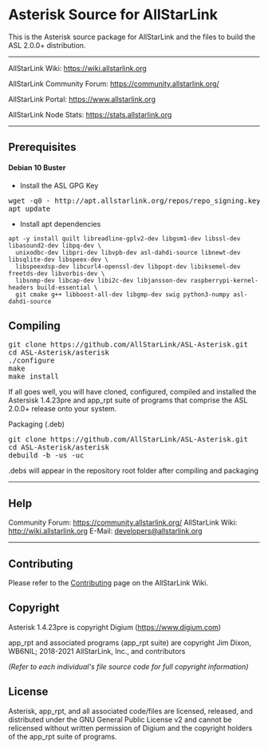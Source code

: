 # Asterisk Source for AllStarLink

This is the Asterisk source package for AllStarLink and the files to build the ASL 2.0.0+ distribution.

---------------------------------------------------------------------------------------------------------------------------------

AllStarLink Wiki: https://wiki.allstarlink.org

AllStarLink Community Forum: https://community.allstarlink.org/

AllStarLink Portal:  https://www.allstarlink.org

AllStarLink Node Stats:  https://stats.allstarlink.org

---------------------------------------------------------------------------------------------------------------------------------

## Prerequisites

#### Debian 10 Buster

* Install the ASL GPG Key

<pre>wget -q0 - http://apt.allstarlink.org/repos/repo_signing.key | | sudo apt-key add -
apt update</pre>

* Install apt dependencies
```
apt -y install quilt libreadline-gplv2-dev libgsm1-dev libssl-dev libasound2-dev libpq-dev \
  unixodbc-dev libpri-dev libvpb-dev asl-dahdi-source libnewt-dev libsqlite-dev libspeex-dev \
  libspeexdsp-dev libcurl4-openssl-dev libpopt-dev libiksemel-dev freetds-dev libvorbis-dev \
  libsnmp-dev libcap-dev libi2c-dev libjansson-dev raspberrypi-kernel-headers build-essential \
  git cmake g++ libboost-all-dev libgmp-dev swig python3-numpy asl-dahdi-source
```

## Compiling
<pre>
git clone https://github.com/AllStarLink/ASL-Asterisk.git
cd ASL-Asterisk/asterisk
./configure
make
make install
</pre>

If all goes well, you will have cloned, configured, compiled and installed the Astersisk 1.4.23pre and app_rpt suite of programs that comprise the ASL 2.0.0+ release onto your system.

Packaging (.deb)

<pre>
git clone https://github.com/AllStarLink/ASL-Asterisk.git
cd ASL-Asterisk/asterisk
debuild -b -us -uc
</pre>

.debs will appear in the repository root folder after compiling and packaging

---------------------------------------------------------------------------------------------------------------------------------

## Help

Community Forum: https://community.allstarlink.org/
AllStarLink Wiki: http://wiki.allstarlink.org
E-Mail: developers@allstarlink.org

---------------------------------------------------------------------------------------------------------------------------------

## Contributing

Please refer to the [Contributing](https://wiki.allstarlink.org/wiki/Contributing) page on the AllStarLink Wiki.

## Copyright

Asterisk 1.4.23pre is copyright Digium (https://www.digium.com)

app_rpt and associated programs (app_rpt suite) are copyright Jim Dixon, WB6NIL; 2018-2021 AllStarLink, Inc., and contributors

_(Refer to each individual's file source code for full copyright information)_

## License

Asterisk, app_rpt, and all associated code/files are licensed, released, and distributed under the GNU General Public License v2 and cannot be relicensed without written permission of Digium and the copyright holders of the app_rpt suite of programs.
